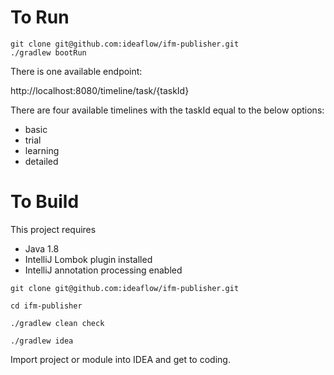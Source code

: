 # To Run

```
git clone git@github.com:ideaflow/ifm-publisher.git
./gradlew bootRun
```

There is one available endpoint:

http://localhost:8080/timeline/task/{taskId}

There are four available timelines with the taskId equal to the below options:

* basic
* trial
* learning
* detailed

# To Build

This project requires 
 - Java 1.8
 - IntelliJ Lombok plugin installed
 - IntelliJ annotation processing enabled

```
git clone git@github.com:ideaflow/ifm-publisher.git

cd ifm-publisher

./gradlew clean check

./gradlew idea
```

Import project or module into IDEA and get to coding.

